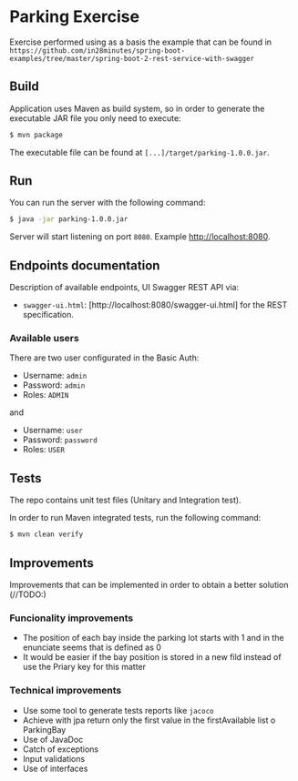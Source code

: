 # Parking Exercise

Exercise performed using as a basis the example that can be found in `https://github.com/in28minutes/spring-boot-examples/tree/master/spring-boot-2-rest-service-with-swagger`

## Build

Application uses Maven as build system, so in order to generate the executable JAR file you only need to execute:

```bash
$ mvn package
```

The executable file can be found at `[...]/target/parking-1.0.0.jar`.


## Run

You can run the server with the following command:

```bash
$ java -jar parking-1.0.0.jar
```

Server will start listening on port `8080`. Example [http://localhost:8080]().

## Endpoints documentation

Description of available endpoints, UI Swagger REST API via:

* `swagger-ui.html`: [http://localhost:8080/swagger-ui.html] for the REST specification.

### Available users

There are two user configurated in the Basic Auth:

* Username: `admin`
* Password: `admin`
* Roles: `ADMIN`

and 

* Username: `user`
* Password: `password`
* Roles: `USER`


## Tests

The repo contains unit test files (Unitary and Integration test). 

In order to run Maven integrated tests, run the following command:

```bash
$ mvn clean verify
```

## Improvements

Improvements that can be implemented in order to obtain a better solution (//TODO:)

### Funcionality improvements

* The position of each bay inside the parking lot starts with 1 and in the enunciate seems that is defined as 0
* It would be easier if the bay position is stored in a new fild instead of use the Priary key for this matter



### Technical improvements

* Use some tool to generate tests reports like `jacoco`
* Achieve with jpa return only the first value in the firstAvailable list o ParkingBay
* Use of JavaDoc
* Catch of exceptions
* Input validations
* Use of interfaces



